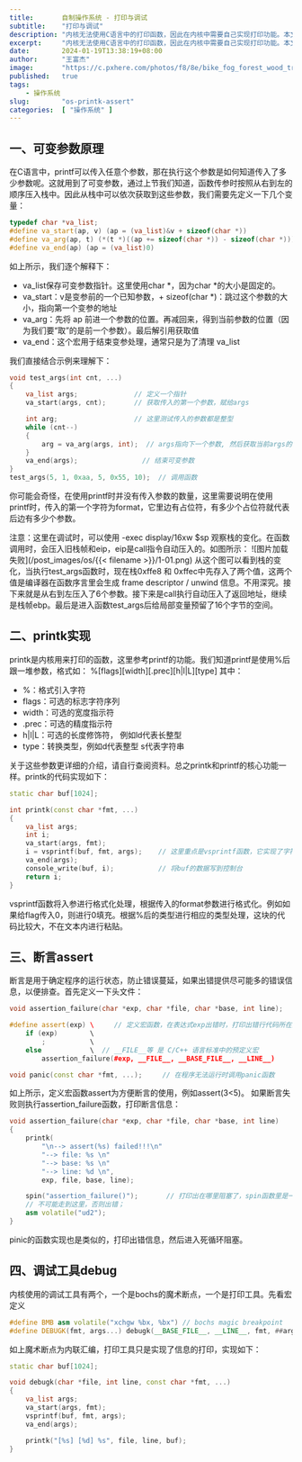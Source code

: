 ```yaml
---
title:       自制操作系统 - 打印与调试
subtitle:    "打印与调试"
description: "内核无法使用C语言中的打印函数，因此在内核中需要自己实现打印功能。本文将介绍可变参数是如何实现的，以及进行打印功能、断言功能和调试功能的实现，它们的核心都是打印相关信息，便于追踪。"
excerpt:     "内核无法使用C语言中的打印函数，因此在内核中需要自己实现打印功能。本文将介绍可变参数是如何实现的，以及进行打印功能、断言功能和调试功能的实现，它们的核心都是打印相关信息，便于追踪。"
date:        2024-01-19T13:38:19+08:00
author:      "王富杰"
image:       "https://c.pxhere.com/photos/f8/8e/bike_fog_forest_wood_tree-106172.jpg!d"
published:   true
tags:
    - 操作系统
slug:        "os-printk-assert"
categories:  [ "操作系统" ]
---
```


## 一、可变参数原理
在C语言中，printf可以传入任意个参数，那在执行这个参数是如何知道传入了多少参数呢。这就用到了可变参数，通过上节我们知道，函数传参时按照从右到左的顺序压入栈中。因此从栈中可以依次获取到这些参数，我们需要先定义一下几个变量：
```cpp
typedef char *va_list;
#define va_start(ap, v) (ap = (va_list)&v + sizeof(char *))
#define va_arg(ap, t) (*(t *)((ap += sizeof(char *)) - sizeof(char *)))
#define va_end(ap) (ap = (va_list)0)
```
如上所示，我们逐个解释下：
* va_list保存可变参数指针。这里使用char *，因为char *的大小是固定的。
* va_start：v是变参前的一个已知参数，+ sizeof(char *)：跳过这个参数的大小，指向第一个变参的地址
* va_arg：先将 ap 前进一个参数的位置。再减回来，得到当前参数的位置（因为我们要“取”的是前一个参数）。最后解引用获取值
* va_end：这个宏用于结束变参处理，通常只是为了清理 va_list
 
我们直接结合示例来理解下：
```cpp
void test_args(int cnt, ...)
{
    va_list args;              // 定义一个指针
    va_start(args, cnt);       // 获取传入的第一个参数，赋给args

    int arg;                   // 这里测试传入的参数都是整型
    while (cnt--)
    {
        arg = va_arg(args, int);  // args指向下一个参数, 然后获取当前args的值
    }
    va_end(args);                // 结束可变参数
}
test_args(5, 1, 0xaa, 5, 0x55, 10);  // 调用函数
```
你可能会奇怪，在使用printf时并没有传入参数的数量，这里需要说明在使用printf时，传入的第一个字符为format，它里边有占位符，有多少个占位符就代表后边有多少个参数。

注意：这里在调试时，可以使用 -exec display/16xw $sp 观察栈的变化。在函数调用时，会压入旧栈帧和eip，eip是call指令自动压入的。如图所示：
![图片加载失败](/post_images/os/{{< filename >}}/1-01.png)
从这个图可以看到栈的变化，当执行test_args函数时，现在栈0xffe8 和 0xffec中先存入了两个值，这两个值是编译器在函数序言里会生成 frame descriptor / unwind 信息。不用深究。接下来就是从右到左压入了6个参数。接下来是call执行自动压入了返回地址，继续是栈帧ebp。最后是进入函数test_args后给局部变量预留了16个字节的空间。

## 二、printk实现
printk是内核用来打印的函数，这里参考printf的功能。我们知道printf是使用%后跟一堆参数，格式如： %[flags][width][.prec][h|l|L][type] 其中：
* %：格式引入字符
* flags：可选的标志字符序列
* width：可选的宽度指示符
* .prec：可选的精度指示符
* h|l|L：可选的长度修饰符， 例如ld代表长整型
* type：转换类型，例如d代表整型 s代表字符串

关于这些参数更详细的介绍，请自行查阅资料。总之printk和printf的核心功能一样。printk的代码实现如下：
```cpp
static char buf[1024];

int printk(const char *fmt, ...)
{
    va_list args;
    int i;
    va_start(args, fmt);
    i = vsprintf(buf, fmt, args);    // 这里重点是vsprintf函数，它实现了字符串的格式化并写入到buf
    va_end(args);
    console_write(buf, i);           // 将buf的数据写到控制台
    return i;
}
```
vsprintf函数将入参进行格式化处理，根据传入的format参数进行格式化。例如如果给flag传入0，则进行0填充。根据%后的类型进行相应的类型处理，这块的代码比较大，不在文本内进行粘贴。

## 三、断言assert
断言是用于确定程序的运行状态，防止错误蔓延，如果出错提供尽可能多的错误信息，以便排查。首先定义一下头文件：
```cpp
void assertion_failure(char *exp, char *file, char *base, int line);

#define assert(exp) \     // 定义宏函数，在表达式exp出错时，打印出错行代码所在的文件和行信息
    if (exp)        \
        ;           \
    else            \  // __FILE__等 是 C/C++ 语言标准中的预定义宏
        assertion_failure(#exp, __FILE__, __BASE_FILE__, __LINE__)

void panic(const char *fmt, ...);     // 在程序无法运行时调用panic函数
```
如上所示，定义宏函数assert为方便断言的使用，例如assert(3<5)。 如果断言失败则执行assertion_failure函数，打印断言信息：
```cpp
void assertion_failure(char *exp, char *file, char *base, int line)
{
    printk(
        "\n--> assert(%s) failed!!!\n"
        "--> file: %s \n"
        "--> base: %s \n"
        "--> line: %d \n",
        exp, file, base, line);

    spin("assertion_failure()");       // 打印出在哪里阻塞了，spin函数里是一个while True 死循环。
    // 不可能走到这里，否则出错；
    asm volatile("ud2");
}
```
pinic的函数实现也是类似的，打印出错信息，然后进入死循环阻塞。

## 四、调试工具debug
内核使用的调试工具有两个，一个是bochs的魔术断点，一个是打印工具。先看宏定义
```cpp
#define BMB asm volatile("xchgw %bx, %bx") // bochs magic breakpoint
#define DEBUGK(fmt, args...) debugk(__BASE_FILE__, __LINE__, fmt, ##args)
```
如上魔术断点为内联汇编，打印工具只是实现了信息的打印，实现如下：
```cpp
static char buf[1024];

void debugk(char *file, int line, const char *fmt, ...)
{
    va_list args;
    va_start(args, fmt);
    vsprintf(buf, fmt, args);
    va_end(args);

    printk("[%s] [%d] %s", file, line, buf);
}
```